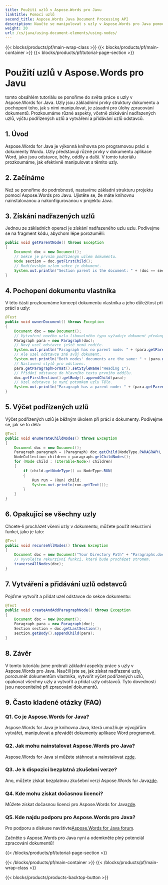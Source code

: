 ```yaml
---
title: Použití uzlů v Aspose.Words pro Javu
linktitle: Pomocí uzlů
second_title: Aspose.Words Java Document Processing API
description: Naučte se manipulovat s uzly v Aspose.Words pro Java pomocí tohoto podrobného tutoriálu. Odemkněte výkon zpracování dokumentů.
weight: 20
url: /cs/java/using-document-elements/using-nodes/
---
```


{{< blocks/products/pf/main-wrap-class >}}
{{< blocks/products/pf/main-container >}}
{{< blocks/products/pf/tutorial-page-section >}}

# Použití uzlů v Aspose.Words pro Javu

tomto obsáhlém tutoriálu se ponoříme do světa práce s uzly v Aspose.Words for Java. Uzly jsou základními prvky struktury dokumentu a pochopení toho, jak s nimi manipulovat, je zásadní pro úlohy zpracování dokumentů. Prozkoumáme různé aspekty, včetně získávání nadřazených uzlů, výčtu podřízených uzlů a vytváření a přidávání uzlů odstavců.

## 1. Úvod
Aspose.Words for Java je výkonná knihovna pro programovou práci s dokumenty Wordu. Uzly představují různé prvky v dokumentu aplikace Word, jako jsou odstavce, běhy, oddíly a další. V tomto tutoriálu prozkoumáme, jak efektivně manipulovat s těmito uzly.

## 2. Začínáme
Než se ponoříme do podrobností, nastavíme základní strukturu projektu pomocí Aspose.Words pro Javu. Ujistěte se, že máte knihovnu nainstalovanou a nakonfigurovanou v projektu Java.

## 3. Získání nadřazených uzlů
Jednou ze základních operací je získání nadřazeného uzlu uzlu. Podívejme se na fragment kódu, abychom lépe porozuměli:

```java
public void getParentNode() throws Exception
{
    Document doc = new Document();
    // Sekce je prvním podřízeným uzlem dokumentu.
    Node section = doc.getFirstChild();
    // Rodičovským uzlem sekce je dokument.
    System.out.println("Section parent is the document: " + (doc == section.getParentNode()));
}
```

## 4. Pochopení dokumentu vlastníka
V této části prozkoumáme koncept dokumentu vlastníka a jeho důležitost při práci s uzly:

```java
@Test
public void ownerDocument() throws Exception
{
    Document doc = new Document();
    // Vytvoření nového uzlu libovolného typu vyžaduje dokument předaný konstruktoru.
    Paragraph para = new Paragraph(doc);
    // Nový uzel odstavce ještě nemá rodiče.
    System.out.println("Paragraph has no parent node: " + (para.getParentNode() == null));
    // Ale uzel odstavce zná svůj dokument.
    System.out.println("Both nodes' documents are the same: " + (para.getDocument() == doc));
    // Nastavení stylů pro odstavec.
    para.getParagraphFormat().setStyleName("Heading 1");
    // Přidání odstavce do hlavního textu prvního oddílu.
    doc.getFirstSection().getBody().appendChild(para);
    // Uzel odstavce je nyní potomkem uzlu Tělo.
    System.out.println("Paragraph has a parent node: " + (para.getParentNode() != null));
}
```

## 5. Výčet podřízených uzlů
Výčet podřízených uzlů je běžným úkolem při práci s dokumenty. Podívejme se, jak se to dělá:

```java
@Test
public void enumerateChildNodes() throws Exception
{
    Document doc = new Document();
    Paragraph paragraph = (Paragraph) doc.getChild(NodeType.PARAGRAPH, 0, true);
    NodeCollection children = paragraph.getChildNodes();
    for (Node child : (Iterable<Node>) children)
    {
        if (child.getNodeType() == NodeType.RUN)
        {
            Run run = (Run) child;
            System.out.println(run.getText());
        }
    }
}
```

## 6. Opakující se všechny uzly
Chcete-li procházet všemi uzly v dokumentu, můžete použít rekurzivní funkci, jako je tato:

```java
@Test
public void recurseAllNodes() throws Exception
{
    Document doc = new Document("Your Directory Path" + "Paragraphs.docx");
    // Vyvolejte rekurzivní funkci, která bude procházet stromem.
    traverseAllNodes(doc);
}
```

## 7. Vytváření a přidávání uzlů odstavců
Pojďme vytvořit a přidat uzel odstavce do sekce dokumentu:

```java
@Test
public void createAndAddParagraphNode() throws Exception
{
    Document doc = new Document();
    Paragraph para = new Paragraph(doc);
    Section section = doc.getLastSection();
    section.getBody().appendChild(para);
}
```

## 8. Závěr
V tomto tutoriálu jsme probrali základní aspekty práce s uzly v Aspose.Words pro Java. Naučili jste se, jak získat nadřazené uzly, porozumět dokumentům vlastníka, vytvořit výčet podřízených uzlů, opakovat všechny uzly a vytvořit a přidat uzly odstavců. Tyto dovednosti jsou neocenitelné při zpracování dokumentů.

## 9. Často kladené otázky (FAQ)

### Q1. Co je Aspose.Words for Java?
Aspose.Words for Java je knihovna Java, která umožňuje vývojářům vytvářet, manipulovat a převádět dokumenty aplikace Word programově.

### Q2. Jak mohu nainstalovat Aspose.Words pro Java?
 Aspose.Words for Java si můžete stáhnout a nainstalovat z[zde](https://releases.aspose.com/words/java/).

### Q3. Je k dispozici bezplatná zkušební verze?
 Ano, můžete získat bezplatnou zkušební verzi Aspose.Words for Java[zde](https://releases.aspose.com/).

### Q4. Kde mohu získat dočasnou licenci?
 Můžete získat dočasnou licenci pro Aspose.Words for Java[zde](https://purchase.aspose.com/temporary-license/).

### Q5. Kde najdu podporu pro Aspose.Words pro Java?
 Pro podporu a diskuse navštivte[Aspose.Words for Java forum](https://forum.aspose.com/).

Začněte s Aspose.Words pro Java nyní a odemkněte plný potenciál zpracování dokumentů!

{{< /blocks/products/pf/tutorial-page-section >}}

{{< /blocks/products/pf/main-container >}}
{{< /blocks/products/pf/main-wrap-class >}}

{{< blocks/products/products-backtop-button >}}
